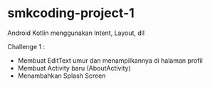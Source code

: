 # smkcoding-project-1
Android Kotlin menggunakan Intent, Layout, dll

Challenge 1 :
- Membuat EditText umur dan menampilkannya di halaman profil
- Membuat Activity baru (AboutActivity)
- Menambahkan Splash Screen
